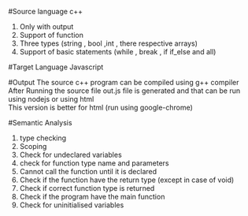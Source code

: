 #Source language 
c++ 
1. Only with output  
2. Support of function  
3. Three types (string , bool ,int , there respective arrays)  
4. Support of basic statements (while , break , if if_else and all)  

 
#Target Language 
Javascript  

#Output 
The source c++ program can be compiled using g++ compiler  
After Running the source file out.js file is generated and that can be run using nodejs or using html  
This version is better for html (run using google-chrome)  

#Semantic Analysis

1. type checking  
2. Scoping  
3. Check for undeclared variables  
4. check for function type name and parameters  
5. Cannot call the function until it is declared  
6. Check if the function have the return type (except in case of void)  
7. Check if correct function type is returned  
8. Check if the program have the main function  
9. Check for uninitialised variables  


